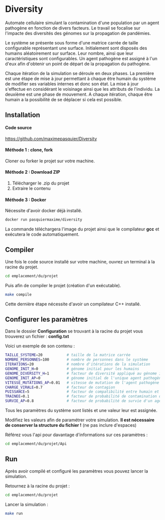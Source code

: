 # Diversity

Automate cellulaire simulant la contamination d'une population par un agent pathogène en fonction de divers facteurs. Le travail se focalise sur l'impacte des diversités des génomes sur la propagation de pandémies.

Le système se présente sous forme d'une matrice carrée de taille configurable représentant une surface. Initialement sont disposés des humains aléatoirement sur surface. Leur nombre, ainsi que leur caractéristiques sont configurables. Un agent pathogène est assigné à l'un d'eux afin d'obtenir un point de départ de la propagation du pathogène.

Chaque itération de la simulation se déroule en deux phases. La première est une étape de mise à jour permettant à chaque être humain du système de modifier ses variables internes et donc son état. La mise à jour s'effectue en considérant le voisinage ainsi que les attributs de l'individu. La deuxième est une phase de mouvement. A chaque itération, chaque être humain a la possibilité de se déplacer si cela est possible. 

## Installation

#### Code source

https://github.com/maximepasquier/Diversity

#### Méthode 1 : clone, fork

Cloner ou forker le projet sur votre machine.

#### Méthode 2 : Download ZIP

1. Télécharger le .zip du projet
2. Extraire le contenu

#### Méthode 3 : Docker

Nécessite d'avoir docker déjà installé.

```bash
docker run pasquiermaxime/diversity
```

La commande téléchargera l'image du projet ainsi que le compilateur **gcc** et exécutera le code automatiquement. 

## Compiler

Une fois le code source installé sur votre machine, ouvrez un terminal à la racine du projet.

```bash
cd emplacement/du/projet
```

Puis afin de compiler le projet (création d'un exécutable).

```bash
make compile
```

Cette dernière étape nécessite d'avoir un compilateur C++ installé.

## Configurer les paramètres
Dans le dossier **Configuration** se trouvant à la racine du projet vous trouverez un fichier : **config.txt**

Voici un exemple de son contenu :

```bash
TAILLE_SYSTEME=20			# taille de la matrice carrée
NOMBRE_PERSONNES=100		# nombre de personnes dans le système
ITERATIONS=20				# nombre d'itérations de la simulation
GENOME_INIT_H=0				# génome initial pour les humains
GENOME_DIVERSITY_H=1		# facteur de diversité appliqué au génome initial humain
GENOME_INIT_AP=0			# génome initial de l'unique agent pathogène
VITESSE_MUTATIONS_AP=0.01	# vitesse de mutation de l'agent pathogène
CHARGE_VIRALE=0.7			# facteur de contagion
PUISSANCE=5					# facteur de compatibilité entre humain et agent pathogène
TRAINEE=0.1					# facteur de probabilité de contamination de cellule
SURVIE_AP=0.8				# facteur de probabilité de survie d'un agent pathogène contaminant une cellule
```

Tous les paramètres du système sont listés et une valeur leur est assignée.

Modifiez les valeurs afin de paramétrer votre simulation. **Il est nécessaire de conserver la structure du fichier !** (ne pas inclure d'espaces)

Référez vous l'api pour davantage d'informations sur ces paramètres : 

```bash
cd emplacement/du/projet/Api
```

## Run
Après avoir compilé et configuré les paramètres vous pouvez lancer la simulation.

Retournez à la racine du projet :

```bash
cd emplacement/du/projet
```

Lancer la simulation :

```bash
make run
```